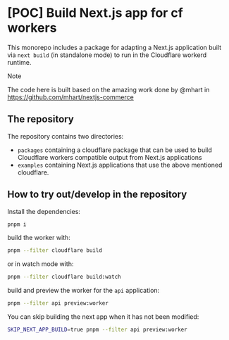 # [POC] Build Next.js app for cf workers

This monorepo includes a package for adapting a Next.js application built via `next build` (in standalone mode) to run in the Cloudflare workerd runtime.

> [!NOTE]
> The code here is built based on the amazing work done by @mhart in <https://github.com/mhart/nextjs-commerce>

## The repository

The repository contains two directories:

- `packages` containing a cloudflare package that can be used to build Cloudflare workers compatible output from Next.js applications
- `examples` containing Next.js applications that use the above mentioned cloudflare.

## How to try out/develop in the repository

Install the dependencies:

```sh
pnpm i
```

build the worker with:

```sh
pnpm --filter cloudflare build
```

or in watch mode with:

```sh
pnpm --filter cloudflare build:watch
```

build and preview the worker for the `api` application:

```sh
pnpm --filter api preview:worker
```

You can skip building the next app when it has not been modified:

```sh
SKIP_NEXT_APP_BUILD=true pnpm --filter api preview:worker
```
